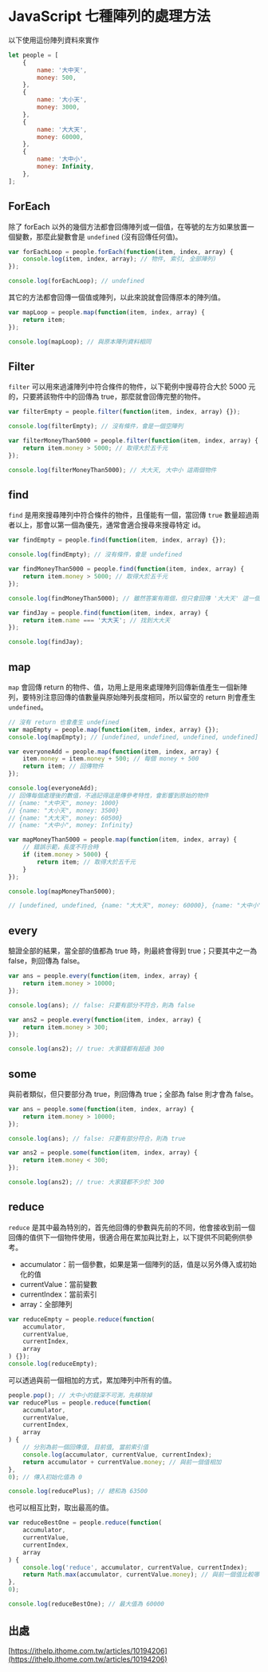# JavaScript 七種陣列的處理方法

以下使用這份陣列資料來實作

```js
let people = [
	{
		name: '大中天',
		money: 500,
	},
	{
		name: '大小天',
		money: 3000,
	},
	{
		name: '大大天',
		money: 60000,
	},
	{
		name: '大中小',
		money: Infinity,
	},
];
```

## ForEach

除了 forEach 以外的幾個方法都會回傳陣列或一個值，在等號的左方如果放置一個變數，那麼此變數會是 `undefined` (沒有回傳任何值)。

```js
var forEachLoop = people.forEach(function(item, index, array) {
	console.log(item, index, array); // 物件, 索引, 全部陣列)
});

console.log(forEachLoop); // undefined
```

其它的方法都會回傳一個值或陣列，以此來說就會回傳原本的陣列值。

```js
var mapLoop = people.map(function(item, index, array) {
	return item;
});

console.log(mapLoop); // 與原本陣列資料相同
```

## Filter

`filter` 可以用來過濾陣列中符合條件的物件，以下範例中搜尋符合大於 5000 元的，只要將該物件中的回傳為 true，那麼就會回傳完整的物件。

```js
var filterEmpty = people.filter(function(item, index, array) {});

console.log(filterEmpty); // 沒有條件，會是一個空陣列

var filterMoneyThan5000 = people.filter(function(item, index, array) {
	return item.money > 5000; // 取得大於五千元
});

console.log(filterMoneyThan5000); // 大大天, 大中小 這兩個物件
```

## find

`find` 是用來搜尋陣列中符合條件的物件，且僅能有一個，當回傳 `true` 數量超過兩者以上，那會以第一個為優先，通常會適合搜尋來搜尋特定 id。

```js
var findEmpty = people.find(function(item, index, array) {});

console.log(findEmpty); // 沒有條件，會是 undefined

var findMoneyThan5000 = people.find(function(item, index, array) {
	return item.money > 5000; // 取得大於五千元
});

console.log(findMoneyThan5000); // 雖然答案有兩個，但只會回傳 '大大天' 這一個物件

var findJay = people.find(function(item, index, array) {
	return item.name === '大大天'; // 找到大大天
});

console.log(findJay);
```

## map

`map` 會回傳 return 的物件、值，功用上是用來處理陣列回傳新值產生一個新陣列，要特別注意回傳的值數量與原始陣列長度相同，所以留空的 return 則會產生 `undefined`。

```js
// 沒有 return 也會產生 undefined
var mapEmpty = people.map(function(item, index, array) {});
console.log(mapEmpty); // [undefined, undefined, undefined, undefined]

var everyoneAdd = people.map(function(item, index, array) {
	item.money = item.money + 500; // 每個 money + 500
	return item; // 回傳物件
});

console.log(everyoneAdd);
// 回傳每個處理後的數值，不過記得這是傳參考特性，會影響到原始的物件
// {name: "大中天", money: 1000}
// {name: "大小天", money: 3500}
// {name: "大大天", money: 60500}
// {name: "大中小", money: Infinity}

var mapMoneyThan5000 = people.map(function(item, index, array) {
	// 錯誤示範，長度不符合時
	if (item.money > 5000) {
		return item; // 取得大於五千元
	}
});

console.log(mapMoneyThan5000);

// [undefined, undefined, {name: "大大天", money: 60000}, {name: "大中小", money: Infinity} ]
```

## every

驗證全部的結果，當全部的值都為 true 時，則最終會得到 true；只要其中之一為 false，則回傳為 false。

```js
var ans = people.every(function(item, index, array) {
	return item.money > 10000;
});

console.log(ans); // false: 只要有部分不符合，則為 false

var ans2 = people.every(function(item, index, array) {
	return item.money > 300;
});

console.log(ans2); // true: 大家錢都有超過 300
```

## some

與前者類似，但只要部分為 true，則回傳為 true；全部為 false 則才會為 false。

```js
var ans = people.some(function(item, index, array) {
	return item.money > 10000;
});

console.log(ans); // false: 只要有部分符合，則為 true

var ans2 = people.some(function(item, index, array) {
	return item.money < 300;
});

console.log(ans2); // true: 大家錢都不少於 300
```

## reduce

`reduce` 是其中最為特別的，首先他回傳的參數與先前的不同，他會接收到前一個回傳的值供下一個物件使用，很適合用在累加與比對上，以下提供不同範例供參考。

- accumulator：前一個參數，如果是第一個陣列的話，值是以另外傳入或初始化的值
- currentValue：當前變數
- currentIndex：當前索引
- array：全部陣列

```js
var reduceEmpty = people.reduce(function(
	accumulator,
	currentValue,
	currentIndex,
	array
) {});
console.log(reduceEmpty);
```

可以透過與前一個相加的方式，累加陣列中所有的值。

```js
people.pop(); // 大中小的錢深不可測，先移除掉
var reducePlus = people.reduce(function(
	accumulator,
	currentValue,
	currentIndex,
	array
) {
	// 分別為前一個回傳值, 目前值, 當前索引值
	console.log(accumulator, currentValue, currentIndex);
	return accumulator + currentValue.money; // 與前一個值相加
},
0); // 傳入初始化值為 0

console.log(reducePlus); // 總和為 63500
```

也可以相互比對，取出最高的值。

```js
var reduceBestOne = people.reduce(function(
	accumulator,
	currentValue,
	currentIndex,
	array
) {
	console.log('reduce', accumulator, currentValue, currentIndex);
	return Math.max(accumulator, currentValue.money); // 與前一個值比較哪個大
},
0);

console.log(reduceBestOne); // 最大值為 60000
```

## 出處

[https://ithelp.ithome.com.tw/articles/10194206](https://ithelp.ithome.com.tw/articles/10194206)
